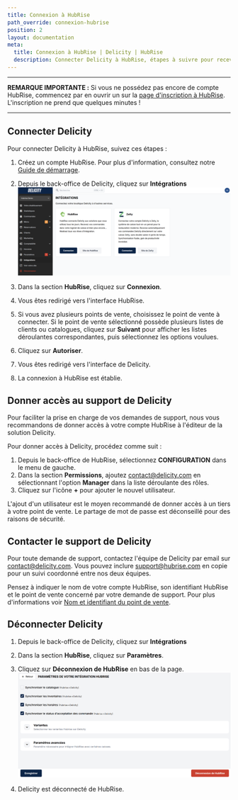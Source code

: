 ```yaml
---
title: Connexion à HubRise
path_override: connexion-hubrise
position: 2
layout: documentation
meta:
  title: Connexion à HubRise | Delicity | HubRise
  description: Connecter Delicity à HubRise, étapes à suivre pour recevoir vos commandes Delicity dans votre logiciel de caisse. Centralisez vos commandes.
---
```


---

**REMARQUE IMPORTANTE :** Si vous ne possédez pas encore de compte HubRise, commencez par en ouvrir un sur la [page d'inscription à HubRise](https://manager.hubrise.com/signup). L'inscription ne prend que quelques minutes !

---

## Connecter Delicity

Pour connecter Delicity à HubRise, suivez ces étapes :

1. Créez un compte HubRise. Pour plus d'information, consultez notre [Guide de démarrage](/docs/get-started).
1. Depuis le back-office de Delicity, cliquez sur **Intégrations**
   ![Connexion HubRise sur Delicity](./images/001-delicity-connect.png)

1. Dans la section **HubRise**, cliquez sur **Connexion**.
1. Vous êtes redirigé vers l'interface HubRise.
1. Si vous avez plusieurs points de vente, choisissez le point de vente à connecter. Si le point de vente sélectionné possède plusieurs listes de clients ou catalogues, cliquez sur **Suivant** pour afficher les listes déroulantes correspondantes, puis sélectionnez les options voulues.
1. Cliquez sur **Autoriser**.
1. Vous êtes redirigé vers l'interface de Delicity.
1. La connexion à HubRise est établie.

## Donner accès au support de Delicity

Pour faciliter la prise en charge de vos demandes de support, nous vous recommandons de donner accès à votre compte HubRise à l'éditeur de la solution Delicity.

Pour donner accès à Delicity, procédez comme suit :

1. Depuis le back-office de HubRise, sélectionnez **CONFIGURATION** dans le menu de gauche.
1. Dans la section **Permissions**, ajoutez contact@delicity.com en sélectionnant l'option **Manager** dans la liste déroulante des rôles.
1. Cliquez sur l'icône **+** pour ajouter le nouvel utilisateur.

L'ajout d'un utilisateur est le moyen recommandé de donner accès à un tiers à votre point de vente. Le partage de mot de passe est déconseillé pour des raisons de sécurité.

## Contacter le support de Delicity

Pour toute demande de support, contactez l'équipe de Delicity par email sur contact@delicity.com. Vous pouvez inclure support@hubrise.com en copie pour un suivi coordonné entre nos deux équipes.

Pensez à indiquer le nom de votre compte HubRise, son identifiant HubRise et le point de vente concerné par votre demande de support. Pour plus d'informations voir [Nom et identifiant du point de vente](/docs/locations#location-name-and-id).

## Déconnecter Delicity

1. Depuis le back-office de Delicity, cliquez sur **Intégrations**
2. Dans la section **HubRise**, cliquez sur **Paramètres**.
3. Cliquez sur **Déconnexion de HubRise** en bas de la page.
   ![Déconnexion d'HubRise sur Delicity](./images/002-delicity-disconnect.png)

3. Delicity est déconnecté de HubRise.
